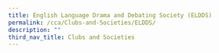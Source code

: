 ```yaml
---
title: English Language Drama and Debating Society (ELDDS)
permalink: /cca/Clubs-and-Societies/ELDDS/
description: ""
third_nav_title: Clubs and Societies
---
```

